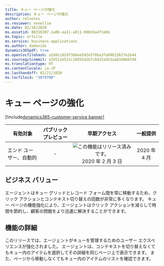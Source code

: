 ```yaml
---
title: キュー ページの強化
description: キュー ページの強化
author: relnotes
ms.reviewer: nenellim
ms.date: 02/18/2020
ms.assetid: 88310307-1a0b-ea11-a811-000d3a4f1ebb
ms.topic: article
ms.service: business-applications
ms.author: dadavids
dynamics365pdf: true
ms.openlocfilehash: a2ddcc82df3b6ee592e5f8ba37a99b23627e2b44
ms.sourcegitcommit: e29512e521c19d5542b7c0425a5b3aa83d4bbfdd
ms.translationtype: HT
ms.contentlocale: ja-JP
ms.lasthandoff: 02/21/2020
ms.locfileid: "3079700"
---
```

# <a name="enhancements-in-the-queue-page"></a>キュー ページの強化
[!include[dynamics365-customer-service banner](../includes/dynamics365-customer-service.md)]

| 有効対象    |  パブリック プレビュー | 早期アクセス | 一般提供 | 
| ---------- | :----------: |:----------: |:----------: |
|エンド ユーザー、自動的|-|![この機能はリリース済みです。](/dynamics365-release-plan/media/green-checkmark.png "この機能はリリース済みです。") 2020 年 2 月 3 日| 2020 年 4 月|


## <a name="business-value"></a>ビジネス バリュー
<!-- bv start -->
エージェントはキュー グリッドとレコード フォーム間を常に移動するため、クリック アクションとコンテキスト切り替えの回数が非常に多くなります。 キュー ページの機能強化により、エージェントはクリック アクションを減らして時間を節約し、顧客の問題をより迅速に解決することができます。
<!-- bv end -->



## <a name="feature-details"></a>機能の詳細
<!--feature detail start -->
このリリースでは、エージェントがキューを管理するためのユーザー エクスペリエンスが強化されました。 エージェントは、コンテキストを切り替えなくてもキュー内のアイテムを選択してその詳細を同じページ上で表示できます。 また、ページから移動しなくてもキュー内のアイテムのリストを確認できます。
<!--feature detail end -->



